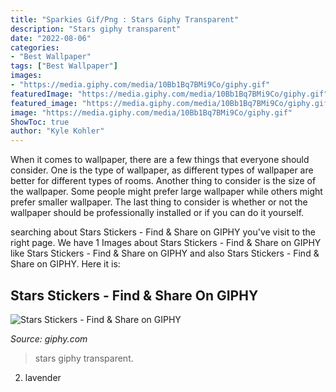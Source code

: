 ```yaml
---
title: "Sparkies Gif/Png : Stars Giphy Transparent"
description: "Stars giphy transparent"
date: "2022-08-06"
categories:
- "Best Wallpaper"
tags: ["Best Wallpaper"]
images:
- "https://media.giphy.com/media/10Bb1Bq7BMi9Co/giphy.gif"
featuredImage: "https://media.giphy.com/media/10Bb1Bq7BMi9Co/giphy.gif"
featured_image: "https://media.giphy.com/media/10Bb1Bq7BMi9Co/giphy.gif"
image: "https://media.giphy.com/media/10Bb1Bq7BMi9Co/giphy.gif"
ShowToc: true
author: "Kyle Kohler"
---
```



When it comes to wallpaper, there are a few things that everyone should consider. One is the type of wallpaper, as different types of wallpaper are better for different types of rooms. Another thing to consider is the size of the wallpaper. Some people might prefer large wallpaper while others might prefer smaller wallpaper. The last thing to consider is whether or not the wallpaper should be professionally installed or if you can do it yourself.

	

		
searching about Stars Stickers - Find &amp; Share on GIPHY you've visit to the right page. We have 1 Images about Stars Stickers - Find &amp; Share on GIPHY like Stars Stickers - Find &amp; Share on GIPHY and also Stars Stickers - Find &amp; Share on GIPHY. Here it is:
		
    
## Stars Stickers - Find &amp; Share On GIPHY

<img loading=lazy src="https://media.giphy.com/media/10Bb1Bq7BMi9Co/giphy.gif" onerror="this.onerror=null;this.src='https://tse1.mm.bing.net/th?id=OIP.PNME_zlKENrFs2RDdjMvTgHaHa&amp;pid=15.1';" alt="Stars Stickers - Find &amp; Share on GIPHY">

_Source: giphy.com_

>stars giphy transparent. 

	

2. lavender 

